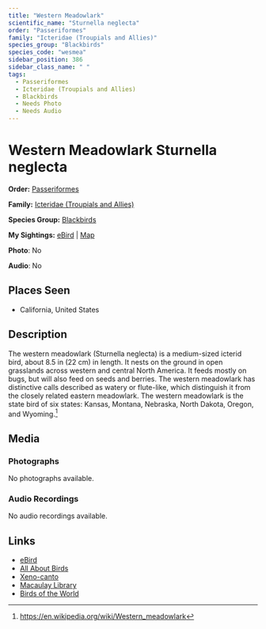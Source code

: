 ```yaml
---
title: "Western Meadowlark"
scientific_name: "Sturnella neglecta"
order: "Passeriformes"
family: "Icteridae (Troupials and Allies)"
species_group: "Blackbirds"
species_code: "wesmea"
sidebar_position: 386
sidebar_class_name: " "
tags: 
  - Passeriformes
  - Icteridae (Troupials and Allies)
  - Blackbirds
  - Needs Photo
  - Needs Audio
---
```


# Western Meadowlark <span className='sci_name'>Sturnella neglecta</span>

**Order:** [Passeriformes](/tags/passeriformes)

**Family:** [Icteridae (Troupials and Allies)](/tags/icteridae-troupials-and-allies)

**Species Group:** [Blackbirds](/tags/blackbirds)

**My Sightings:** [eBird](https://ebird.org/lifelist?r=world&time=life&spp=wesmea) | [Map](/map?species_code=wesmea)

**Photo**: No 

**Audio**: No

## Places Seen

* California, United States

## Description
The western meadowlark (Sturnella neglecta) is a medium-sized icterid bird, about 8.5 in (22 cm) in length. It nests on the ground in open grasslands across western and central North America. It feeds mostly on bugs, but will also feed on seeds and berries. The western meadowlark has distinctive calls described as watery or flute-like, which distinguish it from the closely related eastern meadowlark. The western meadowlark is the state bird of six states: Kansas, Montana, Nebraska, North Dakota, Oregon, and Wyoming.[^1]

[^1]: https://en.wikipedia.org/wiki/Western_meadowlark

## Media
### Photographs
No photographs available.

### Audio Recordings
No audio recordings available.

## Links
* [eBird](https://ebird.org/species/wesmea) 
* [All About Birds](https://www.allaboutbirds.org/guide/wesmea) 
* [Xeno-canto](https://www.xeno-canto.org/species/sturnella-neglecta) 
* [Macaulay Library](https://search.macaulaylibrary.org/catalog?taxonCode=wesmea&sort=rating_rank_desc)
* [Birds of the World](https://birdsoftheworld.org/bow/species/wesmea)
